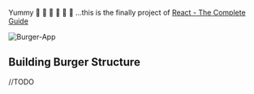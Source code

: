 Yummy 🍔 🍔 🍔 🍔 🍔 🍔 ...this is the finally project of [React - The Complete Guide](https://www.udemy.com/course/react-the-complete-guide-incl-redux/#instructor-1)

![Burger-App](https://i.ibb.co/Ctjfh2H/Screenshot-2020-10-01-at-11-42-00.png)

## Building Burger Structure

//TODO
